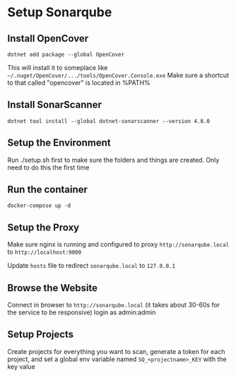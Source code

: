 # Setup Sonarqube

## Install OpenCover

```
dotnet add package --global OpenCover
```

This will install it to someplace like `~/.nuget/OpenCover/.../tools/OpenCover.Console.exe` Make sure a shortcut to that called "opencover" is located in %PATH%

## Install SonarScanner

```
dotnet tool install --global dotnet-sonarscanner --version 4.8.0
```

## Setup the Environment

Run ./setup.sh first to make sure the folders and things are created. Only need to do this the first time

## Run the container

```
docker-compose up -d
```

## Setup the Proxy

Make sure nginx is running and configured to proxy `http://sonarqube.local` to `http://localhost:9000`

Update `hosts` file to redirect `sonarqube.local` to `127.0.0.1`

## Browse the Website

Connect in browser to `http://sonarqube.local` (it takes about 30-60s for the service to be responsive)
login as admin:admin

## Setup Projects

Create projects for everything you want to scan, generate a token for each project, and set a global env variable named `SQ_<projectname>_KEY` with the key value

